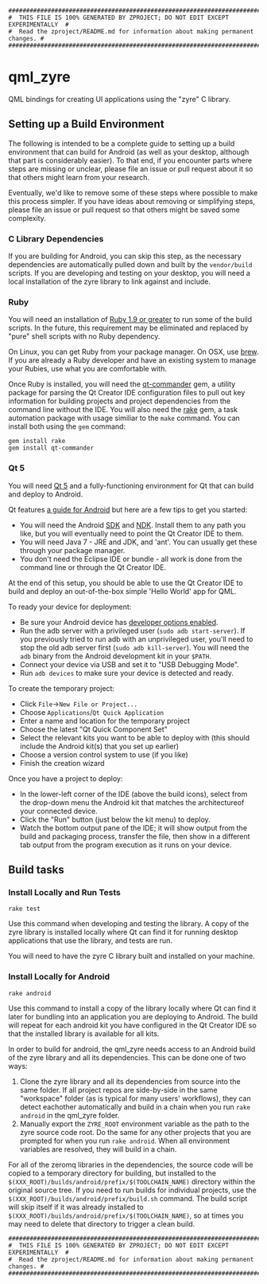 ```
################################################################################
#  THIS FILE IS 100% GENERATED BY ZPROJECT; DO NOT EDIT EXCEPT EXPERIMENTALLY  #
#  Read the zproject/README.md for information about making permanent changes. #
################################################################################
```
# qml_zyre

QML bindings for creating UI applications using the "zyre" C library.

## Setting up a Build Environment

The following is intended to be a complete guide to setting up a build
environment that can build for Android (as well as your desktop, although
that part is considerably easier). To that end, if you encounter parts
where steps are missing or unclear, please file an issue or pull request
about it so that others might learn from your research.

Eventually, we'd like to remove some of these steps where possible to make
this process simpler. If you have ideas about removing or simplifying steps,
please file an issue or pull request so that others might be saved some complexity.

### C Library Dependencies

If you are building for Android, you can skip this step, as the necessary
dependencies are automatically pulled down and built by the `vendor/build`
scripts. If you are developing and testing on your desktop, you will need
a local installation of the zyre library to link against and include.

### Ruby

You will need an installation of
[Ruby 1.9 or greater](https://www.ruby-lang.org/en/downloads/)
to run some of the build scripts. In the future, this requirement may be
eliminated and replaced by "pure" shell scripts with no Ruby dependency.

On Linux, you can get Ruby from your package manager. On OSX, use
[brew](http://brew.sh/). If you are already a Ruby developer and have an
existing system to manage your Rubies, use what you are comfortable with.

Once Ruby is installed, you will need the
[qt-commander](https://github.com/jemc/qt-commander) gem, a utility package
for parsing the Qt Creator IDE configuration files to pull out key information
for building projects and project dependencies from the command line without
the IDE. You will also need the [rake](https://github.com/jimweirich/rake)
gem, a task automation package with usage similiar to the `make` command.
You can install both using the `gem` command:
```
gem install rake
gem install qt-commander
```

### Qt 5

You will need [Qt 5](http://www.qt.io/download-open-source/) and a
fully-functioning environment for Qt that can build and deploy to Android.

Qt features [a guide for Android](http://qt-project.org/doc/qt-5/android-support.html)
but here are a few tips to get you started:

* You will need the Android [SDK](https://developer.android.com/sdk/index.html)
and [NDK](https://developer.android.com/tools/sdk/ndk/index.html).
Install them to any path you like, but you will eventually need to point
the Qt Creator IDE to them.
* You will need Java 7 - JRE and JDK, and 'ant'. You can usually get
these through your package manager.
* You don't need the Eclipse IDE or bundle - all work is done from the
command line or through the Qt Creator IDE.

At the end of this setup, you should be able to use the Qt Creator IDE to
build and deploy an out-of-the-box simple 'Hello World' app for QML.

To ready your device for deployment:

* Be sure your Android device has
[developer options enabled](http://developer.android.com/tools/device.html#developer-device-options).
* Run the adb server with a privileged user (`sudo adb start-server`).
If you previously tried to run adb with an unprivileged user, you'll need
to stop the old adb server first (`sudo adb kill-server`). You will need
the `adb` binary from the Android development kit in your `$PATH`.
* Connect your device via USB and set it to "USB Debugging Mode".
* Run `adb devices` to make sure your device is detected and ready.

To create the temporary project:

* Click `File`->`New File or Project...`
* Choose `Applications`/`Qt Quick Application`
* Enter a name and location for the temporary project
* Choose the latest "Qt Quick Component Set"
* Select the relevant kits you want to be able to deploy with (this should
include the Android kit(s) that you set up earlier)
* Choose a version control system to use (if you like)
* Finish the creation wizard

Once you have a project to deploy:

* In the lower-left corner of the IDE (above the build icons),
select from the drop-down menu the Android kit that matches the
architectureof your connected device.
* Click the "Run" button (just below the kit menu) to deploy.
* Watch the bottom output pane of the IDE; it will show output from
the build and packaging process, transfer the file, then show in a
different tab output from the program execution as it runs on your device.

## Build tasks

### Install Locally and Run Tests
```
rake test
```

Use this command when developing and testing the library. A copy of the
zyre library is installed locally where Qt can find it for
running desktop applications that use the library, and tests are run.

You will need to have the zyre C library built and installed
on your machine.

### Install Locally for Android
```
rake android
```

Use this command to install a copy of the library locally where Qt can find
it later for bundling into an application you are deploying to Android.
The build will repeat for each android kit you have configured in the Qt
Creator IDE so that the installed library is available for all kits.

In order to build for android, the qml_zyre needs access to
an Android build of the zyre library and all its dependencies.
This can be done one of two ways:

1. Clone the zyre library and all its dependencies from source
into the same folder. If all project repos are side-by-side in the same
"workspace" folder (as is typical for many users' workflows), they can
detect eachother automatically and build in a chain when you run
`rake android` in the qml_zyre folder.
2. Manually export the `ZYRE_ROOT` environment variable as the path
to the zyre source code root. Do the same for any other projects
that you are prompted for when you run `rake android`. When all environment
variables are resolved, they will build in a chain.

For all of the zeromq libraries in the dependencies, the source code will
be copied to a temporary directory for building, but installed to the
`$(XXX_ROOT)/builds/android/prefix/$(TOOLCHAIN_NAME)` directory within
the original source tree. If you need to run builds for individual projects,
use the `$(XXX_ROOT)/builds/android/prefix/build.sh` command. The build
script will skip itself if it was already installed to
`$(XXX_ROOT)/builds/android/prefix/$(TOOLCHAIN_NAME)`, so at times you
may need to delete that directory to trigger a clean build.

```
################################################################################
#  THIS FILE IS 100% GENERATED BY ZPROJECT; DO NOT EDIT EXCEPT EXPERIMENTALLY  #
#  Read the zproject/README.md for information about making permanent changes. #
################################################################################
```
